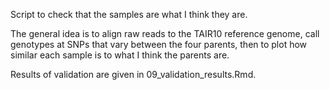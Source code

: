 Script to check that the samples are what I think they are.

The general idea is to align raw reads to the TAIR10 reference genome, call
genotypes at SNPs that vary between the four parents, then to plot how similar
each sample is to what I think the parents are.

Results of validation are given in 09_validation_results.Rmd.